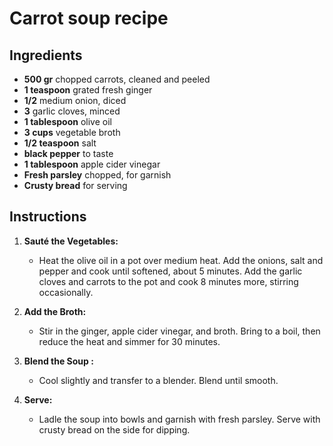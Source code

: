 # Carrot soup recipe


## Ingredients

- **500 gr** chopped carrots, cleaned and peeled
- **1 teaspoon** grated fresh ginger
- **1/2** medium onion, diced
- **3** garlic cloves, minced
- **1 tablespoon** olive oil 
- **3 cups** vegetable broth
- **1/2 teaspoon** salt
- **black pepper** to taste
- **1 tablespoon** apple cider vinegar
- **Fresh parsley** chopped, for garnish
- **Crusty bread** for serving


## Instructions

1. **Sauté the Vegetables:**
   - Heat the olive oil in a pot over medium heat. Add the onions, salt and pepper
     and cook until softened, about 5 minutes. Add the garlic cloves
     and carrots to the pot and cook 8 minutes more, stirring occasionally.

2. **Add the Broth:**
   - Stir in the ginger, apple cider vinegar, and broth. Bring to a boil,
     then reduce the heat and simmer for 30 minutes.

3. **Blend the Soup :**
   - Cool slightly and transfer to a blender. Blend until smooth. 

4. **Serve:**
   - Ladle the soup into bowls and garnish with fresh parsley. Serve with
     crusty bread on the side for dipping.

